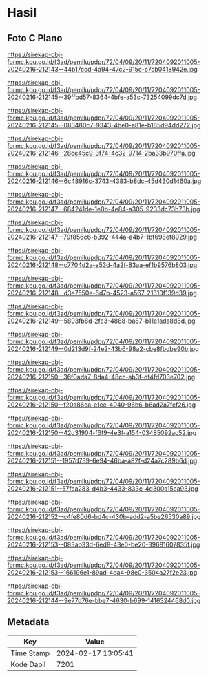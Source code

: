 # Hasil

## Foto C Plano

https://sirekap-obj-formc.kpu.go.id/f3ad/pemilu/pdpr/72/04/09/20/11/7204092011005-20240216-212143--44b17ccd-4a94-47c2-915c-c7cb0418942e.jpg

https://sirekap-obj-formc.kpu.go.id/f3ad/pemilu/pdpr/72/04/09/20/11/7204092011005-20240216-212145--39ffbd57-8364-4bfe-a53c-73254099dc7d.jpg

https://sirekap-obj-formc.kpu.go.id/f3ad/pemilu/pdpr/72/04/09/20/11/7204092011005-20240216-212145--083480c7-9343-4be0-a81e-b185d94dd272.jpg

https://sirekap-obj-formc.kpu.go.id/f3ad/pemilu/pdpr/72/04/09/20/11/7204092011005-20240216-212146--28ce45c9-3f74-4c32-9714-2ba33b970ffa.jpg

https://sirekap-obj-formc.kpu.go.id/f3ad/pemilu/pdpr/72/04/09/20/11/7204092011005-20240216-212146--6c48916c-3743-4383-b8dc-45d430d1460a.jpg

https://sirekap-obj-formc.kpu.go.id/f3ad/pemilu/pdpr/72/04/09/20/11/7204092011005-20240216-212147--684241de-1e0b-4e84-a305-9233dc73b73b.jpg

https://sirekap-obj-formc.kpu.go.id/f3ad/pemilu/pdpr/72/04/09/20/11/7204092011005-20240216-212147--79f856c6-b392-444a-a4b7-1bf698ef8929.jpg

https://sirekap-obj-formc.kpu.go.id/f3ad/pemilu/pdpr/72/04/09/20/11/7204092011005-20240216-212148--c7704d2a-e53d-4a2f-83aa-ef1b9576b803.jpg

https://sirekap-obj-formc.kpu.go.id/f3ad/pemilu/pdpr/72/04/09/20/11/7204092011005-20240216-212148--d3e7550e-6d7b-4523-a567-21310f139d39.jpg

https://sirekap-obj-formc.kpu.go.id/f3ad/pemilu/pdpr/72/04/09/20/11/7204092011005-20240216-212149--5893fb8d-2fe3-4888-ba87-b11e1ada8d8d.jpg

https://sirekap-obj-formc.kpu.go.id/f3ad/pemilu/pdpr/72/04/09/20/11/7204092011005-20240216-212149--0d213d9f-24e2-43b6-98a2-cbe8fbdbe90b.jpg

https://sirekap-obj-formc.kpu.go.id/f3ad/pemilu/pdpr/72/04/09/20/11/7204092011005-20240216-212150--36f0ada7-8da4-48cc-ab3f-df4fd703e702.jpg

https://sirekap-obj-formc.kpu.go.id/f3ad/pemilu/pdpr/72/04/09/20/11/7204092011005-20240216-212150--f20a86ca-e1ce-4040-96b6-b6ad2a7fcf26.jpg

https://sirekap-obj-formc.kpu.go.id/f3ad/pemilu/pdpr/72/04/09/20/11/7204092011005-20240216-212150--42d31904-f6f9-4e3f-a154-03485092ac52.jpg

https://sirekap-obj-formc.kpu.go.id/f3ad/pemilu/pdpr/72/04/09/20/11/7204092011005-20240216-212151--1957d739-6e94-46ba-a82f-d24a7c289b6d.jpg

https://sirekap-obj-formc.kpu.go.id/f3ad/pemilu/pdpr/72/04/09/20/11/7204092011005-20240216-212151--57fca283-d4b3-4433-833c-4d300a15ca93.jpg

https://sirekap-obj-formc.kpu.go.id/f3ad/pemilu/pdpr/72/04/09/20/11/7204092011005-20240216-212152--c4fe80d6-bd4c-430b-add2-a5be26530a89.jpg

https://sirekap-obj-formc.kpu.go.id/f3ad/pemilu/pdpr/72/04/09/20/11/7204092011005-20240216-212153--083ab33d-6ed8-43e0-be20-39681607835f.jpg

https://sirekap-obj-formc.kpu.go.id/f3ad/pemilu/pdpr/72/04/09/20/11/7204092011005-20240216-212153--166196e1-89ad-4da4-98e0-3504a27f2e23.jpg

https://sirekap-obj-formc.kpu.go.id/f3ad/pemilu/pdpr/72/04/09/20/11/7204092011005-20240216-212144--9e77d76e-bbe7-4630-b699-1416324468d0.jpg


## Metadata

| Key        | Value               |
| ---------- | ------------------- |
| Time Stamp | 2024-02-17 13:05:41 |
| Kode Dapil | 7201                |



